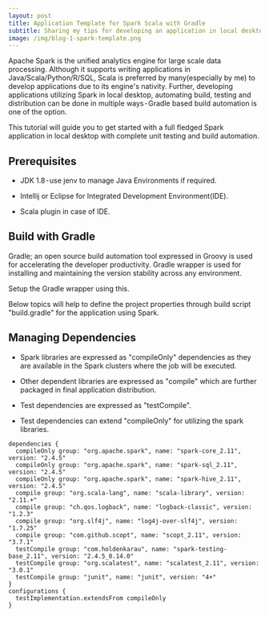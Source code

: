 ```yaml
---
layout: post
title: Application Template for Spark Scala with Gradle
subtitle: Sharing my tips for developing an application in local desktop and automating the complete build process using Apache Spark with Scala
image: /img/blog-1-spark-template.png
---
```


Apache Spark is the unified analytics engine for large scale data processing. Although it supports writing applications in Java/Scala/Python/R/SQL, Scala is preferred by many(especially by me) to develop applications due to its engine's nativity. Further, developing applications utilizing Spark in local desktop, automating build, testing and distribution can be done in multiple ways - Gradle based build automation is one of the option.

This tutorial will guide you to get started with a full fledged Spark application in local desktop with complete unit testing and build automation.

## Prerequisites
* JDK 1.8 - use jenv to manage Java Environments if required.

* Intellij or Eclipse for Integrated Development Environment(IDE).

* Scala plugin in case of IDE.

## Build with Gradle
Gradle; an open source build automation tool expressed in Groovy is used for accelerating the developer productivity. Gradle wrapper is used for  installing and maintaining the version stability across any environment. 

Setup the Gradle wrapper using this.

Below topics will help to define the project properties through build script "build.gradle" for the application using Spark.

## Managing Dependencies
* Spark libraries are expressed as "compileOnly" dependencies as they are available in the Spark clusters where the job will be executed.

* Other dependent libraries are expressed as "compile" which are further packaged in final application distribution.

* Test dependencies are expressed as "testCompile".

* Test dependencies can extend "compileOnly" for utilizing the spark libraries.

```
dependencies {
  compileOnly group: "org.apache.spark", name: "spark-core_2.11", version: "2.4.5"
  compileOnly group: "org.apache.spark", name: "spark-sql_2.11", version: "2.4.5"
  compileOnly group: "org.apache.spark", name: "spark-hive_2.11", version: "2.4.5"
  compile group: "org.scala-lang", name: "scala-library", version: "2.11.+"
  compile group: "ch.qos.logback", name: "logback-classic", version: "1.2.3"
  compile group: "org.slf4j", name: "log4j-over-slf4j", version: "1.7.25"
  compile group: "com.github.scopt", name: "scopt_2.11", version: "3.7.1"
  testCompile group: "com.holdenkarau", name: "spark-testing-base_2.11", version: "2.4.5_0.14.0"
  testCompile group: "org.scalatest", name: "scalatest_2.11", version: "3.0.1"
  testCompile group: "junit", name: "junit", version: "4+"
}
configurations {
  testImplementation.extendsFrom compileOnly
}
```
